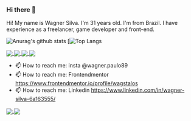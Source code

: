 ### Hi there 👋
Hi! My name is Wagner Silva. I'm 31 years old. I'm from Brazil. I have experience as a freelancer, game developer and front-end.

![Anurag's github stats](https://github-readme-stats.vercel.app/api?username=wagstalos&show_icons=true&theme=tokyonight) [![Top Langs](https://github-readme-stats.sabesansathananthan.vercel.app/api/top-langs/?username=wagstalos&amp;layout=compact&amp;theme=tokyonight)

<a href="https://github.com/wagstalos/wps-games-new">
  <img align="center" src="https://camo.githubusercontent.com/2ebfba68384dbb81cf5c5362f6856d50816e389d/68747470733a2f2f696d672e736869656c64732e696f2f62616467652f68746d6c352532302d2532334533344632362e7376673f267374796c653d666f722d7468652d6261646765266c6f676f3d68746d6c35266c6f676f436f6c6f723d7768697465" />
</a>
<a href="">
  <img align="center" src="https://camo.githubusercontent.com/dfa49363315af0242178cf2c8d6900f2637825c9/68747470733a2f2f696d672e736869656c64732e696f2f62616467652f6373732d2532333233393132302e7376673f267374796c653d666c61742d737175617265266c6f676f3d63737333266c6f676f436f6c6f723d7768697465" />
</a>

<a href="">
  <img align="center" src="https://camo.githubusercontent.com/4249e852f14e86cf7cd636b15c041c93d2f0572b/68747470733a2f2f696d672e736869656c64732e696f2f62616467652f6a6176617363726970742d2532334637444631452e7376673f267374796c653d666f722d7468652d6261646765266c6f676f3d6a617661736372697074266c6f676f436f6c6f723d626c61636b" />
</a>

<a href="https://github.com/wagstalos/smartMoney">
  <img align="center" src="https://camo.githubusercontent.com/83329fb35b579a50bd5eb9553811e8ec71cd78cc/68747470733a2f2f696d672e736869656c64732e696f2f62616467652f72656163742532302d2532333230323332612e7376673f267374796c653d666f722d7468652d6261646765266c6f676f3d7265616374266c6f676f436f6c6f723d253233363144414642" />
</a>


- 📫 How to reach me: insta @wagner.paulo89 
- 📫 How to reach me: Frontendmentor https://www.frontendmentor.io/profile/wagstalos
- 📫 How to reach me: Linkedin https://www.linkedin.com/in/wagner-silva-6a163555/
<!--
**wagstalos/wagstalos** is a ✨ _special_ ✨ repository because its `README.md` (this file) appears on your GitHub profile.

Here are some ideas to get you started:

- 🔭 I’m currently working on ...
- 🌱 I’m currently learning ...
- 👯 I’m looking to collaborate on ...
- 🤔 I’m looking for help with ...
- 💬 Ask me about ...
- 📫 How to reach me: ...
- 😄 Pronouns: ...
- ⚡ Fun fact: ...
-->

<a href="https://github.com/anuraghazra/github-readme-stats">
  <img align="center" src="https://github-readme-stats.vercel.app/api/pin/?username=anuraghazra&repo=github-readme-stats" />
</a>
<a href="https://github.com/anuraghazra/convoychat">
  <img align="center" src="https://github-readme-stats.vercel.app/api/pin/?username=anuraghazra&repo=convoychat" />
</a>




